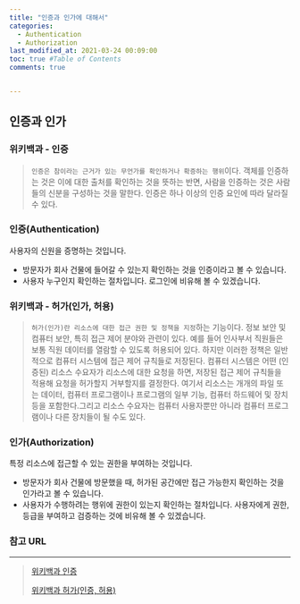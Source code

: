 ```yaml
---
title: "인증과 인가에 대해서"
categories: 
  - Authentication
  - Authorization
last_modified_at: 2021-03-24 00:09:00
toc: true #Table of Contents
comments: true


---
```


## 인증과 인가

### 위키백과 - 인증

>   `인증은 참이라는 근거가 있는 무언가를 확인하거나 확증하는 행위`이다. 객체를 인증하는 것은 이에 대한 출처를 확인하는 것을 뜻하는 반면, 사람을 인증하는 것은 사람들의 신분을 구성하는 것을 말한다. 인증은 하나 이상의 인증 요인에 따라 달라질 수 있다.

### 인증(Authentication)

사용자의 신원을 증명하는 것입니다. 

-   방문자가 회사 건물에 들어갈 수 있는지 확인하는 것을 인증이라고 볼 수 있습니다.
-   사용자 누구인지 확인하는 절차입니다. 로그인에 비유해 볼 수 있겠습니다.

### 위키백과 - 허가(인가, 허용)

>   `허가(인가)란 리소스에 대한 접근 권한 및 정책을 지정`하는 기능이다. 정보 보안 및 컴퓨터 보안, 특히 접근 제어 분야와 관련이 있다. 예를 들어 인사부서 직원들은 보통 직원 데이터를 열람할 수 있도록 허용되어 있다. 하지만 이러한 정책은 일반적으로 컴퓨터 시스템에 접근 제어 규칙들로 저장된다. 컴퓨터 시스템은 어떤 (인증된) 리소스 수요자가 리소스에 대한 요청을 하면, 저장된 접근 제어 규칙들을 적용해 요청을 허가할지 거부할지를 결정한다. 여기서 리소스는 개개의 파일 또는 데이터, 컴퓨터 프로그램이나 프로그램의 일부 기능, 컴퓨터 하드웨어 및 장치 등을 포함한다.그리고 리소스 수요자는 컴퓨터 사용자뿐만 아니라 컴퓨터 프로그램이나 다른 장치들이 될 수도 있다.

### 인가(Authorization)

특정 리소스에 접근할 수 있는 권한을 부여하는 것입니다. 

-   방문자가 회사 건물에 방문했을 때, 허가된 공간에만 접근 가능한지 확인하는 것을 인가라고 볼 수 있습니다.
-   사용자가 수행하려는 행위에 권한이 있는지 확인하는 절차입니다. 사용자에게 권한, 등급을 부여하고 검증하는 것에 비유해 볼 수 있겠습니다.

### 참고 URL

---

>   [위키백과 인증](https://ko.wikipedia.org/wiki/인증)
>
>   [위키백과 허가(인증, 허용)](https://ko.wikipedia.org/wiki/허가_(컴퓨터_과학))

